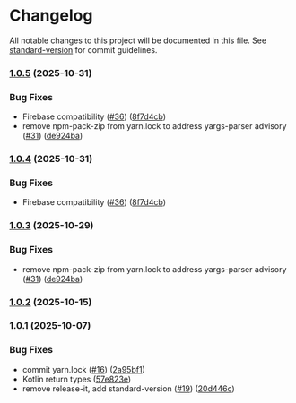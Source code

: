 # Changelog

All notable changes to this project will be documented in this file. See [standard-version](https://github.com/conventional-changelog/standard-version) for commit guidelines.

### [1.0.5](https://github.com/jamenamcinteer/react-native-vision-camera-ocr/compare/v1.0.2...v1.0.5) (2025-10-31)


### Bug Fixes

* Firebase compatibility ([#36](https://github.com/jamenamcinteer/react-native-vision-camera-ocr/issues/36)) ([8f7d4cb](https://github.com/jamenamcinteer/react-native-vision-camera-ocr/commit/8f7d4cb6065102e4b8947ec7f268e4a428cd16be))
* remove npm-pack-zip from yarn.lock to address yargs-parser advisory ([#31](https://github.com/jamenamcinteer/react-native-vision-camera-ocr/issues/31)) ([de924ba](https://github.com/jamenamcinteer/react-native-vision-camera-ocr/commit/de924ba2247b9993b423cc6021858af8161f43ab))

### [1.0.4](https://github.com/jamenamcinteer/react-native-vision-camera-ocr/compare/v1.0.3...v1.0.4) (2025-10-31)


### Bug Fixes

* Firebase compatibility ([#36](https://github.com/jamenamcinteer/react-native-vision-camera-ocr/issues/36)) ([8f7d4cb](https://github.com/jamenamcinteer/react-native-vision-camera-ocr/commit/8f7d4cb6065102e4b8947ec7f268e4a428cd16be))

### [1.0.3](https://github.com/jamenamcinteer/react-native-vision-camera-ocr/compare/v1.0.2...v1.0.3) (2025-10-29)


### Bug Fixes

* remove npm-pack-zip from yarn.lock to address yargs-parser advisory ([#31](https://github.com/jamenamcinteer/react-native-vision-camera-ocr/issues/31)) ([de924ba](https://github.com/jamenamcinteer/react-native-vision-camera-ocr/commit/de924ba2247b9993b423cc6021858af8161f43ab))

### [1.0.2](https://github.com/jamenamcinteer/react-native-vision-camera-ocr/compare/v1.0.1...v1.0.2) (2025-10-15)

### 1.0.1 (2025-10-07)


### Bug Fixes

* commit yarn.lock ([#16](https://github.com/jamenamcinteer/react-native-vision-camera-ocr/issues/16)) ([2a95bf1](https://github.com/jamenamcinteer/react-native-vision-camera-ocr/commit/2a95bf1a7c38e1a58dc9430bdbfcaddc8fff71e4))
* Kotlin return types ([57e823e](https://github.com/jamenamcinteer/react-native-vision-camera-ocr/commit/57e823ed62910c231a2c5a2b0294d55a7573a49b))
* remove release-it, add standard-version ([#19](https://github.com/jamenamcinteer/react-native-vision-camera-ocr/issues/19)) ([20d446c](https://github.com/jamenamcinteer/react-native-vision-camera-ocr/commit/20d446c3234a2a08d70ff64959528c75e654ea4c))
